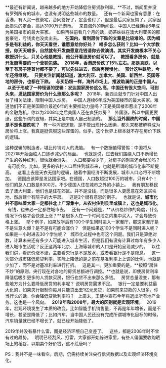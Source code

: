 **最近有新闻说，越来越多的地方开始降低住房贷款利率。**不过，新闻里并没有罗列所有的城市，也没有说明这些城市的数量。
 
还有一个新闻也蛮有意思：在香港，有人买一栋豪宅，合同签好了，定金也付了，但是最后买家反悔了。买家因此损失的定金，高达3100万元港币。
 
来自海外的新闻说，中国人已经连续6年成为美国楼市的最大买家。
 
如果再往前看几个月的话，奶茶妹妹在澳大利亚买的那套豪宅，亏钱卖也没卖出去。
 
**在国内，看到房价下跌的文章是比较难的。**因为唱多是有利益的，你天天看空，谁愿意给你好处？
 
唱多怎么获利？比如一个大学教授，你天天唱多，自然就有开发商愿意花钱请你去做演讲。其实开发商根本不关心教授讲什么，只关心他是教授、他公开看涨房价就可以了。
 
教授看多房价，就是开发商需要的一个营销包装。
 
2018年，香港房价跌了15%左右。那是真跌，以至于有房子连首付都不要了，可以先住进去，然后再慢慢付。
 
预计这种跌势，今年还将继续。
 
只要关注新闻就知道，澳大利亚、加拿大、美国、新西兰、英国等地的房价，也都在下跌。
 
与买奶粉一样，海外市场上，推波助澜的正是中国人。
 
以至于形成了**一种怪诞的逻辑：发达国家房价这么高，中国还有很大空间。可到头来，发达国家房价为什么涨那么多呢？**
 
2018年，新西兰就专门针对中国人出台了相关法律，限制中国人炒房。
 
中国人连续6年成为美国楼市的最大买家。难道他们不正是美国房价最近6年的主要推动力量吗？正是美国楼市惹出了2008年的金融危机，你以为2008年之后美国人还在疯狂炒房？
 
外国涨，所以中国更要涨，这些所谓的逻辑，其实正是中国人自己制造的。
 
**那么当外国跌的时候，中国是不是也要跌呢？**
 
有一种浑蛋逻辑，是不管出现什么因素，都头来都被解释成为房价将上涨。我真是挺佩服这些浑蛋的。似乎，这个世界上根本就不存在房价下跌的逻辑。
  
这种逻辑的制造者，堪比传销对人的洗脑。
 
有一个数据值得警惕：中国将从2027年开始面临人口逐步减少的局面。
 
也就是说，过去我们围绕人口不断增长产生的各种红利，很快就会消失。
 
人口都要减少了，对房子的刚需还会增加吗？
 
有可能会。比如，更多的农村人口居住到城市来，也就是所谓的城市化率不断提高。
 
这看上去是天衣无缝的逻辑，随着中国经济不断发展，城市人口必将不断增加。
 
德国应该算是发达国家吧。在德国，人口数超过100万的城市，只有4个！他们的总人口数是8300万。不少德国人住在城市之外的小镇上。
 
我有朋友移民去了澳大利亚，他们也是住在郊区。并不是没钱，而是很多人更愿意在郊区买块地，然后建个有院子的大平房。
 
这是2个很有意思的例子。
 
也就是说，**城市化并不意味着大家一定都往北上广深集中，从农村住到县里或镇上，这也是城市化。**
 
有钱，也未必一定都住城市去。
 
还有一个问题是，**从价格炒作的角度，什么情况下价格才会快速上涨？**是很多人在一个时间段之内集中买入，才会导致价格上涨。
 
举个例子，如果放学后有100个学生同时进入一家餐厅，那这家餐厅是不是生意火爆？是不是有可能会涨价？
 
但是如果这100个学生不是同时进入呢？如果是一小时进去30个学生呢？
 
城市化过程中也有这个问题。我们只是算绝对数，计算未来还有多少人可能进入城市生活，但是我们有没有计算过每年有多少人进入城市生活呢？反正这两年北京、上海等城市的人口是开始呈现减少的。
 
以往我们讲，看房价涨不涨，主要看央行是不是放水，或者看银行是不是降息。
 
这一次部分城市降低房贷利率，实际上降低的是之前在基准利率上上调的比例，也就是少加了，而不是对基准利率进行打折。
 
这是其一。更加重要的是，**按照“房住不炒”的原则，央行现在对各地的房贷总额进行调控。**也就是说，即使房贷利率降低后吸引更多的人贷款买房，银行也贷不出来那么多钱。
 
房贷总量没变，那有些地方为什么要降低房贷的利率呢？
说明房贷需求不足。
 
银行一定是要利益最大化的，如果央行限制你每月只能贷出去1亿元房贷，如果前来贷款的人很多，你当行长的话，你会降低贷款利率吗？
 
上周末，王健林宣布今年将退出所有地产业务。这也是一个风向。
 
**2019年和2008年，最大的区别就是宏观环境。**
 
2019年，宏观环境发生了本质的改变。比如智能手机销售量，不再是年年增长，而是不增长，甚至是降低了；比如汽车，当中国人民还没有完成所谓城市化目标的时候，汽车销量就已经不增长了，就已经开始降低了。
  
2019年并没有暴什么雷，而是经济环境自己变差了。
 
这些，都是2008年时不曾有过的趋势。
 
明明已经刮风、打雷，大家都开始躲进家里，有些人偏偏要收购晒场上的稻谷，以期卖个好价钱，这不荒唐吗？
  
PS：我并不是一味看空。后期，仍需持续关注央行信贷数据以及宏观经济环境变化。